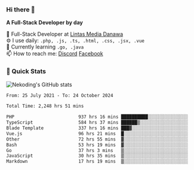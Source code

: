 ### Hi there 👋

**A Full-Stack Developer by day**

🔭 Full-Stack Developer at [Lintas Media Danawa](https://www.lintasmediadanawa.com/)  
⚙️ I use daily: `.php, .js, .ts, .html, .css, .jsx, .vue`  
🌱 Currently learning `.go, .java`  
📫 How to reach me: [Discord](https://discordapp.com/users/984448732999327766)  [Facebook](https://fb.me/tyvandi)  

### 🚀 Quick Stats  

![Nekoding's GitHub stats](https://github-readme-stats.vercel.app/api?username=nekoding&show_icons=true)

<!--START_SECTION:waka-->

```txt
From: 25 July 2021 - To: 24 October 2024

Total Time: 2,248 hrs 51 mins

PHP                        937 hrs 16 mins ██████████░░░░░░░░░░░░░░░   40.37 %
TypeScript                 584 hrs 37 mins ██████▒░░░░░░░░░░░░░░░░░░   25.18 %
Blade Template             337 hrs 16 mins ███▓░░░░░░░░░░░░░░░░░░░░░   14.53 %
Vue.js                     96 hrs 21 mins  █░░░░░░░░░░░░░░░░░░░░░░░░   04.15 %
Other                      72 hrs 55 mins  ▓░░░░░░░░░░░░░░░░░░░░░░░░   03.14 %
Bash                       53 hrs 19 mins  ▓░░░░░░░░░░░░░░░░░░░░░░░░   02.30 %
Go                         37 hrs 3 mins   ▒░░░░░░░░░░░░░░░░░░░░░░░░   01.60 %
JavaScript                 30 hrs 35 mins  ▒░░░░░░░░░░░░░░░░░░░░░░░░   01.32 %
Markdown                   17 hrs 19 mins  ▒░░░░░░░░░░░░░░░░░░░░░░░░   00.75 %
```

<!--END_SECTION:waka-->

<!--
**nekoding/nekoding** is a ✨ _special_ ✨ repository because its `README.md` (this file) appears on your GitHub profile.

Here are some ideas to get you started:

- 🔭 I’m currently working on ...
- 🌱 I’m currently learning ...
- 👯 I’m looking to collaborate on ...
- 🤔 I’m looking for help with ...
- 💬 Ask me about ...
- 📫 How to reach me: ...
- 😄 Pronouns: ...
- ⚡ Fun fact: ...
-->
